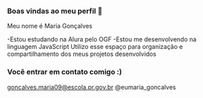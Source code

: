 ### Boas vindas ao meu perfil 👋

Meu nome é Maria Gonçalves

-Estou estudando na Alura pelo OGF
-Estou me desenvolvendo na linguagem JavaScript
Utilizo esse espaço para organização e compartilhamento dos meus projetos desenvolvidos

### Você entrar em contato comigo :)

goncalves.maria09@escola.pr.gov.br
@eumaria_goncalves
